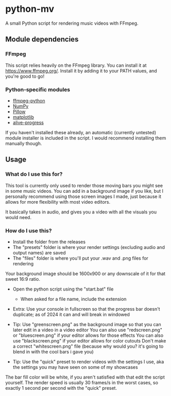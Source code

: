 # python-mv
A small Python script for rendering music videos with FFmpeg.
## Module dependencies
### FFmpeg
This script relies heavily on the FFmpeg library.
You can install it at https://www.ffmpeg.org/. Install it by adding it to your PATH values, and you're good to go!

### Python-specific modules
- [ffmpeg-python](https://github.com/kkroening/ffmpeg-python)
- [NumPy](https://numpy.org/)
- [Pillow](https://python-pillow.org/)
- [matplotlib](https://matplotlib.org/)
- [alive-progress](https://github.com/rsalmei/alive-progress)

If you haven't installed these already, an automatic (currently untested) module installer is included in the script.
I would recommend installing them manually though.

## Usage
### What do I use this for?
This tool is currently only used to render those moving bars you might see in some music videos.
You can add in a background image if you like, but I personally recommend using those screen images I made, just because it allows for more flexibility with most video editors.

It basically takes in audio, and gives you a video with all the visuals you would need.

### How do I use this?
- Install the folder from the releases
- The "presets" folder is where your render settings (excluding audio and output names) are saved
- The "files" folder is where you'll put your .wav and .png files for rendering

Your background image should be 1600x900 or any downscale of it for that sweet 16:9 ratio.
- Open the python script using the "start.bat" file
    - When asked for a file name, include the extension

- Extra: Use your console in fullscreen so that the progress bar doesn't duplicate; as of 2024 it can and will break in windowed
- Tip: Use "greenscreen.png" as the background image so that you can later edit in a video in a video editor
  You can also use "redscreen.png" or "bluescreen.png" if your editor allows for those effects
  You can also use "blackscreen.png" if your editor allows for color cutouts
  Don't make a correct "whitescreen.png" file
  (because why would you? it's going to blend in with the cool bars i gave you)

- Tip: Use the "quick" preset to render videos with the settings I use, aka the settings you may have seen on some of my showcases

The bar fill color will be white, if you aren't satisfied with that edit the script yourself.
The render speed is usually 30 frames/s in the worst cases, so exactly 1 second per second with the "quick" preset.